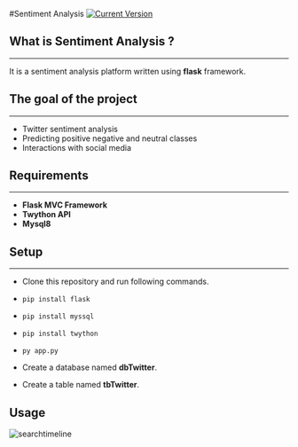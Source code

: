 #Sentiment Analysis
 [![Current Version](https://img.shields.io/badge/version-1.0-green.svg)](https://github.com/oguzcihan/Flask_Sentiment_Analysis)

## What is Sentiment Analysis ?
---
It is a sentiment analysis platform written using **flask** framework.
## The goal of the project
---
* Twitter sentiment analysis
* Predicting positive negative and neutral classes
* Interactions with social media


## Requirements
---
* **Flask MVC Framework**
* **Twython API**
* **Mysql8**



## Setup
---
* Clone this repository and run following commands.
* `pip install flask`
* `pip install myssql`
* `pip install twython`
* `py app.py`
    
* Create a database named **dbTwitter**.
* Create a table named **tbTwitter**.



## Usage
![searchtimeline](https://user-images.githubusercontent.com/52318129/114527966-3aefa500-9c51-11eb-804e-27c15e8fb503.gif)

